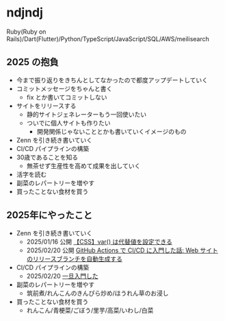 # ndjndj

Ruby(Ruby on Rails)/Dart(Flutter)/Python/TypeScript/JavaScript/SQL/AWS/meilisearch

## 2025 の抱負
- 今まで振り返りをきちんとしてなかったので都度アップデートしていく
- コミットメッセージをちゃんと書く
  - fix とか書いてコミットしない
- サイトをリリースする
  - 静的サイトジェネレーターもう一回使いたい
  - ついでに個人サイトも作りたい
    - 開発関係じゃないこととかも書いていくイメージのもの
- Zenn を引き続き書いていく
- CI/CD パイプラインの構築
- 30歳であることを知る
  - 無茶せず生産性を高めて成果を出していく
- 活字を読む
- 副菜のレパートリーを増やす
- 買ったことない食材を買う

## 2025年にやったこと
- Zenn を引き続き書いていく
  - 2025/01/16 公開 [【CSS】var() は代替値を設定できる](https://zenn.dev/ndjndj/articles/8713727fda8357)
  - 2025/02/20 公開 [GitHub Actions で CI/CD に入門した話: Web サイトのリリースブランチを自動生成する](https://zenn.dev/ndjndj/articles/9d4452405bdb98)
- CI/CD パイプラインの構築
  - 2025/02/20 [一旦入門した](https://zenn.dev/ndjndj/articles/9d4452405bdb98)
- 副菜のレパートリーを増やす
  - 筑前煮/れんこんのきんぴら炒め/ほうれん草のお浸し
- 買ったことない食材を買う
  - れんこん/青梗菜/ごぼう/里芋/高菜/いわし/白菜
